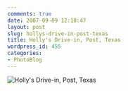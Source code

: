 ```yaml
---
comments: true
date: 2007-09-09 12:18:47
layout: post
slug: hollys-drive-in-post-texas
title: Holly's Drive-in, Post, Texas
wordpress_id: 455
categories:
- PhotoBlog
---
```


![Holly's Drive-in, Post, Texas](http://ryanfitzer.com/main/wp-content/uploads/2007/09/drivein1.jpg)
